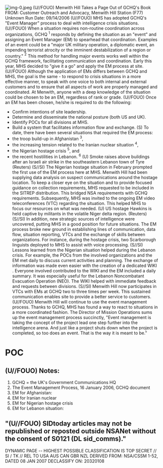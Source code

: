 ![img-0.jpeg](img-0.jpeg)
(U//FOUO) Menwith Hill Takes a Page Out of GCHQ's Book
FROM: Customer Outreach and Advocacy, Menwith Hill Station (F77) Unknown
Run Date: 09/14/2006
(U//FOUO) MHS has adopted GCHQ's "Event Manager" process to deal with intelligence crisis situations.
(U//FOUO) When a situation requires non-routine coordination across organizations, GCHQ ${ }^{1}$ responds by defining the situation as an "event" and assigning an Event Manager (EM) to spearhead that coordination. Examples of an event could be a "major UK military operation, a diplomatic event, an impending terrorist atrocity or the imminent destabilization of a region or country." ${ }^{2}$ This method for handling major events works well within the GCHQ framework, facilitating communication and coordination. Early this year, MHS decided to "give it a go" and apply the EM process at site.
(U//FOUO) Although the application of EMs differs between GCHQ and MHS, the goal is the same - to respond to crisis situations in a more effective manner, to speak with one voice to both internal and external customers and to ensure that all aspects of work are properly managed and coordinated. At Menwith, anyone with a deep knowledge of the situation could be chosen to be an EM, regardless of rank or grade.
(U//FOUO) Once an EM has been chosen, he/she is required to do the following:

- Confirm intentions of site leadership.
- Determine and disseminate the national posture (both US and UK).
- Identify POCs for all divisions at MHS.
- Build a system that facilitates information flow and exchange.
(S) To date, there have been several situations that required the EM process:
- the troop build-up in Afghanistan ${ }^{3}$,
- the increasing tension related to the Iranian nuclear situation ${ }^{4}$,
- the Nigerian hostage crisis ${ }^{5}$, and
- the recent hostilities in Lebanon. ${ }^{6}$
(U) Smoke raises above buildings after an Israeli air strike in the southeastern Lebanon town of Tyre (Reuters)
(S//SI) The Nigerian hostage situation in February prompted the first use of the EM process here at MHS. Menwith Hill had been supplying data analysis on suspect communications around the hostage location. To keep a closer eye on the situation and to provide focused guidance on collection requirements, MHS requested to be included in the SITREP distribution. This bridged NSA requirements with GCHQ requirements. Subsequently, MHS was invited to the ongoing EM video teleconferences (VTC) regarding the situation. This helped MHS to focus our resources on what was needed.
(U) US hostage Hawkins is held captive by militants in the volatile Niger delta region. (Reuters)
(S//SI) In addition, new strategic sources of intelligence were uncovered, putting MHS in a good position for future situations. The EM process broke new ground in establishing lines of
communication, data flow, situation reporting, VTCs and the exchange of skills between organizations. For instance, during the hostage crisis, two Scarborough linguists deployed to MHS to assist with voice processing.
(S//SI) Lessons learned from the Nigerian situation helped during the Lebanon crisis. For example, the POCs from the involved organizations and the EM met daily to discuss current activities and planning. The exchange of information was made even easier with the creation of a dedicated WIKI . Everyone involved contributed to the WIKI and the EM included a daily summary. It was especially useful for the Lebanon Noncombatant Evacuation Operation (NEO). The WIKI helped with immediate feedback and requests between divisions.
(S//SI) Menwith Hill now participates in VTCs with EMs at GCHQ two to three times per week. This sustained communication enables site to provide a better service to customers.
(U//FOUO) Menwith Hill will continue to use the event management process. Thanks to GCHQ, MHS has found a way to react to situations in a more coordinated fashion. The Director of Mission Operations sums up the event management process succinctly, "Event management is taking the concept of the project lead one step further into the intelligence arena. And just like a project shuts down when the project is completed, so too does an event. That is the way it is meant to be."

# POC 

## (U//FOUO) Notes:

1. GCHQ = the UK's Government Communications HQ
2. The Event Management Process, 16 January 2006, GCHQ document
3. EM for Afghanistan:
4. EM for Iranian nuclear
5. EM for Nigerian hostage crisis
6. EM for Lebanon situation:

## "(U//FOUO) SIDtoday articles may not be republished or reposted outside NSANet without the consent of S0121 (DL sid_comms)."

DYNAMIC PAGE -- HIGHEST POSSIBLE CLASSIFICATION IS TOP SECRET // SI / TK // REL TO USA AUS CAN GBR NZL DERIVED FROM: NSA/CSSM 1-52, DATED 08 JAN 2007 DECLASSIFY ON: 20320108
